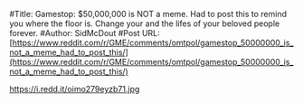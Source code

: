 #Title: Gamestop: $50,000,000 is NOT a meme. Had to post this to remind you where the floor is. Change your and the lifes of your beloved people forever.
#Author: SidMcDout
#Post URL: [https://www.reddit.com/r/GME/comments/omtpol/gamestop_50000000_is_not_a_meme_had_to_post_this/](https://www.reddit.com/r/GME/comments/omtpol/gamestop_50000000_is_not_a_meme_had_to_post_this/)


https://i.redd.it/oimo279eyzb71.jpg
